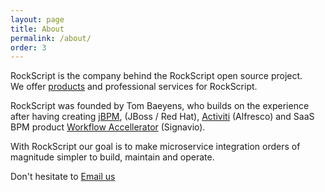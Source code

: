 ```yaml
---
layout: page
title: About
permalink: /about/
order: 3
---
```


RockScript is the company behind the RockScript open source project.  
We offer <a href="../products/">products</a> and professional services for RockScript.

RockScript was founded by Tom Baeyens, who builds on the experience after having 
creating [jBPM](https://www.jbpm.org), (JBoss / Red Hat), [Activiti](https://www.activiti.org) 
(Alfresco) and SaaS BPM product [Workflow Accellerator](https://www.signavio.com/products/workflow-accelerator/) 
(Signavio).

With RockScript our goal is to make microservice integration orders of magnitude simpler 
to build, maintain and operate.

Don't hesitate to <a class="red-button" href="#" onclick="emailUs(this)">Email us</a>